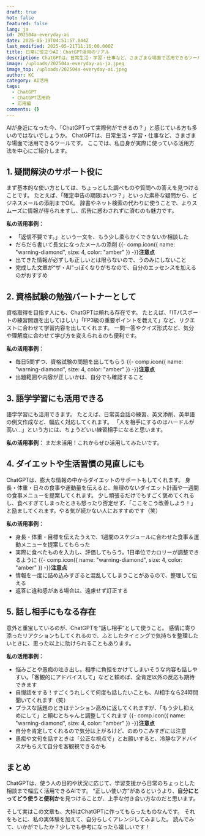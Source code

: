 ```yaml
---
draft: true
hot: false
featured: false
lang: ja
id: 202504a-everyday-ai
date: 2025-05-19T04:51:57.844Z
last_modified: 2025-05-21T11:16:00.000Z
title: 日常に役立つAI：ChatGPT活用のリアル
description: ChatGPTは、日常生活・学習・仕事など、さまざまな場面で活用できるツールです。日々の生活でどのようにAIを活用していけるか、実例とともに紹介します。
image: /uploads/202504a-everyday-ai-ja.jpeg
image_top: /uploads/202504a-everyday-ai.jpeg
author: KC
category: AI活用
tags:
  - ChatGPT
  - ChatGPT活用術
  - 応用編
comments: {}
---
```

AIが身近になった今、「ChatGPTって実際何ができるの？」と感じている方も多いのではないでしょうか。 
ChatGPTは、日常生活・学習・仕事など、さまざまな場面で活用できるツールです。 
ここでは、私自身が実際に使っている活用方法を中心にご紹介します。 

## 1. 疑問解決のサポート役に
まず基本的な使い方としては、ちょっとした調べものや質問への答えを見つけることです。 
たとえば、「確定申告の期限はいつ？」といった素朴な疑問から、ビジネスメールの添削までOK。 
辞書やネット検索の代わりに使うことで、よりスムーズに情報が得られますし、広告に惑わされずに済むのも魅力です。

**私の活用事例：**
* 「返信不要です。」という一文を、もう少し柔らかくできないか相談した 
* だらだら書いて長文になったメールの添削 
{{- comp.icon({ name: "warning-diamond", size: 4, color: "amber" }) -}}**注意点**
* 出てきた情報が必ずしも正しいとは限らないので、うのみにしないこと 
* 完成した文章が“ザ・AI”っぽくなりがちなので、自分のエッセンスを加えるのがおすすめ

## 2. 資格試験の勉強パートナーとして 
資格取得を目指す人にも、ChatGPTは頼れる存在です。 
たとえば、「ITパスポートの練習問題を出してほしい」「FP3級の重要ポイントを教えて」など、リクエストに合わせて学習内容を出してくれます。 
一問一答やクイズ形式など、気分や理解度に合わせて学び方を変えられるのも便利です。 

**私の活用事例：**
* 毎日5問ずつ、資格試験の問題を出してもらう
{{- comp.icon({ name: "warning-diamond", size: 4, color: "amber" }) -}}**注意点**
* 出題範囲や内容が正しいかは、自分でも確認すること

## 3. 語学学習にも活用できる
語学学習にも活用できます。 
たとえば、日常英会話の練習、英文添削、英単語の例文作成など、幅広く対応してくれます。 
「人を相手にするのはハードルが高い…」という方には、ちょうどいい練習相手になると思います。 

**私の活用事例：**
まだ未活用！これからぜひ活用してみたいです。

## 4. ダイエットや生活習慣の見直しにも 
ChatGPTは、膨大な情報の中からダイエットのサポートもしてくれます。 
身長・体重・日々の食事や運動量を伝えると、無理のないダイエット計画や一週間の食事メニューを提案してくれます。 
少し頑張るだけでもすごく褒めてくれるし、食べすぎてしまったときも怒ったり否定せず、「ここをこう改善しよう！」と励ましてくれます。やる気が続かない人におすすめです（笑） 

**私の活用事例：**
* 身長・体重・目標を伝えたうえで、1週間のスケジュールに合わせた食事＆運動メニューを提案してもらった 
* 実際に食べたものを入力し、評価してもらう。1日単位でカロリーが調整できるように
{{- comp.icon({ name: "warning-diamond", size: 4, color: "amber" }) -}}**注意点**
* 情報を一度に詰め込みすぎると混乱してしまうことがあるので、整理して伝える 
* 返答に違和感がある場合は、遠慮せず訂正する

## 5. 話し相手にもなる存在 
意外と重宝しているのが、ChatGPTを“話し相手”として使うこと。 
感情に寄り添ったリアクションもしてくれるので、ふとしたタイミングで気持ちを整理したいときに、思った以上に助けられることもあります。

**私の活用事例：**
* 悩みごとや愚痴の吐き出し。相手に負担をかけてしまいそうな内容も話しやすい。「客観的にアドバイスして」などと頼めば、全肯定以外の反応も期待できます 
* 自慢話をする！すごくうれしくて何度も話したいことも、AI相手なら24時間聞いてくれます（笑） 
* プラスな話題のときはテンション高めに返してくれますが、「もう少し抑えめにして」と頼むとちゃんと調整してくれます
{{- comp.icon({ name: "warning-diamond", size: 4, color: "amber" }) -}}**注意点**
* 自分を肯定してくれるので気分は上がるけど、のめりこみすぎには注意 
* 愚痴や文句を話すときは「公正な視点で」とお願いすると、冷静なアドバイスがもらえて自分を客観視できるかも 

## まとめ 
ChatGPTは、使う人の目的や状況に応じて、学習支援から日常のちょっとした相談まで幅広く活用できるAIです。 
“正しい使い方”があるというより、**自分にとってどう使うと便利か**を見つけることが、上手な付き合い方なのだと思います。 

そして実はこの文章も、大枠はChatGPTに作ってもらったものなんです。 
それをもとに、私の実体験を加えて、自分らしくアレンジしてみました。 
読んでみて、いかがでしたか？少しでも参考になったら嬉しいです！
